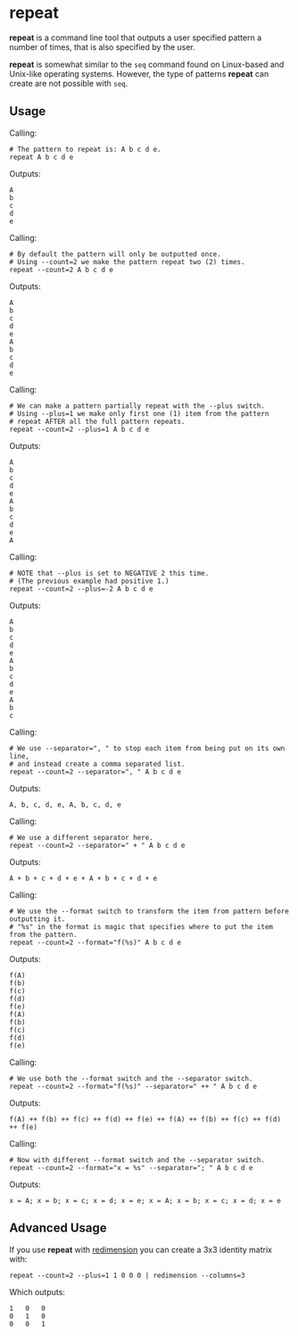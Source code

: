 # repeat

**repeat** is a command line tool that outputs a user specified pattern a number of times, that is also specified by the user.

**repeat** is somewhat similar to the `seq` command found on Linux-based and Unix-like operating systems.
However, the type of patterns **repeat** can create are not possible with `seq`.


## Usage
Calling:
```
# The pattern to repeat is: A b c d e.
repeat A b c d e
```
Outputs:
```
A
b
c
d
e
```

Calling:
```
# By default the pattern will only be outputted once.
# Using --count=2 we make the pattern repeat two (2) times.
repeat --count=2 A b c d e
```
Outputs:
```
A
b
c
d
e
A
b
c
d
e
```


Calling:
```
# We can make a pattern partially repeat with the --plus switch.
# Using --plus=1 we make only first one (1) item from the pattern
# repeat AFTER all the full pattern repeats.
repeat --count=2 --plus=1 A b c d e
```
Outputs:
```
A
b
c
d
e
A
b
c
d
e
A
```


Calling:
```
# NOTE that --plus is set to NEGATIVE 2 this time.
# (The previous example had positive 1.)
repeat --count=2 --plus=-2 A b c d e
```
Outputs:
```
A
b
c
d
e
A
b
c
d
e
A
b
c
```


Calling:
```
# We use --separator=", " to stop each item from being put on its own line,
# and instead create a comma separated list.
repeat --count=2 --separator=", " A b c d e
```
Outputs:
```
A, b, c, d, e, A, b, c, d, e
```


Calling:
```
# We use a different separator here.
repeat --count=2 --separator=" + " A b c d e
```
Outputs:
```
A + b + c + d + e + A + b + c + d + e
```


Calling:
```
# We use the --format switch to transform the item from pattern before outputting it.
# "%s" in the format is magic that specifies where to put the item from the pattern.
repeat --count=2 --format="f(%s)" A b c d e
```
Outputs:
```
f(A)
f(b)
f(c)
f(d)
f(e)
f(A)
f(b)
f(c)
f(d)
f(e)
```


Calling:
```
# We use both the --format switch and the --separator switch.
repeat --count=2 --format="f(%s)" --separator=" ++ " A b c d e
```
Outputs:
```
f(A) ++ f(b) ++ f(c) ++ f(d) ++ f(e) ++ f(A) ++ f(b) ++ f(c) ++ f(d) ++ f(e)
```


Calling:
```
# Now with different --format switch and the --separator switch.
repeat --count=2 --format="x = %s" --separator="; " A b c d e
```
Outputs:
```
x = A; x = b; x = c; x = d; x = e; x = A; x = b; x = c; x = d; x = e
```


## Advanced Usage

If you use **repeat** with [redimension](https://github.com/reiver/redimension) you can create a 3x3 identity matrix with:
```
repeat --count=2 --plus=1 1 0 0 0 | redimension --columns=3
```

Which outputs:
```
1	0	0
0	1	0
0	0	1
```

